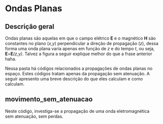 # Ondas Planas

## Descrição geral

  Ondas planas são aquelas em que o campo elétrico **E** e o magnético **H** são constantes no plano (_x,y_) perpendicular a direção de propagação (_z_), dessa forma uma onda plana varia apenas em função de _z_ e do tempo _t_, ou seja, **E**=**E**_(z,y)_. Talvez a figura a seguir explique melhor do que a frase anterior haha.
  
  Nessa pasta há códigos relacionados a propagações de ondas planas no espaço. Estes códigos tratam apenas da propagação sem atenuação. A seguir apresento uma breve descrição do que eles calculam e como calculam.
  
## movimento_sem_atenuacao

  Neste código, investiga-se a propagação de uma onda eletromagnética sem atenuação, sem perdas.

